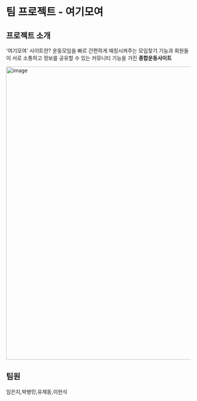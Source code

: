 # 팀 프로젝트 - 여기모여

## 프로젝트 소개
'여기모여' 사이트란?
운동모임을 빠르 간편하게 매칭시켜주는 모임찾기 기능과
회원들이 서로 소통하고 정보를 공유할 수 있는 커뮤니티 기능을 가진
**종합운동사이트**


<img width="800" alt="image" src="https://user-images.githubusercontent.com/108327853/209030791-63f8899c-7bda-46af-90ba-607a8a5281a4.png">


## 팀원
임은지,박병민,유제동,이헌식
